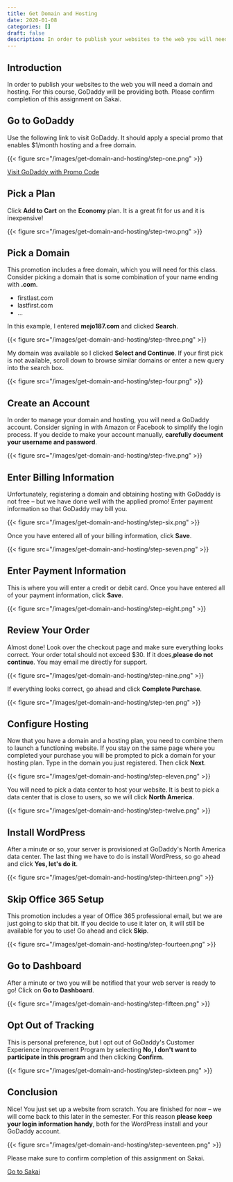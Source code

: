 ```yaml
---
title: Get Domain and Hosting
date: 2020-01-08
categories: []
draft: false
description: In order to publish your websites to the web you will need a domain and hosting. For this course, GoDaddy will be providing both. Please confirm completion of this assignment on Sakai.
---
```


## Introduction

In order to publish your websites to the web you will need a domain and hosting. For this course, GoDaddy will be providing both. Please confirm completion of this assignment on Sakai.

## Go to GoDaddy

Use the following link to visit GoDaddy. It should apply a special promo that enables \$1/month hosting and a free domain.

{{< figure src="/images/get-domain-and-hosting/step-one.png" >}}

[Visit GoDaddy with Promo Code](https://www.offers.com/exit/outbound/offer_id/5195929/ld/offer_tile/c/null/a/null/vb/1655127192784733895/)

## Pick a Plan

Click **Add to Cart** on the **Economy** plan. It is a great fit for us and it is inexpensive!

{{< figure src="/images/get-domain-and-hosting/step-two.png" >}}

## Pick a Domain

This promotion includes a free domain, which you will need for this class. Consider picking a domain that is some combination of your name ending with **.com**.

- firstlast.com
- lastfirst.com
- ...

In this example, I entered **mejo187.com** and clicked **Search**.

{{< figure src="/images/get-domain-and-hosting/step-three.png" >}}

My domain was available so I clicked **Select and Continue**. If your first pick is not available, scroll down to browse similar domains or enter a new query into the search box.

{{< figure src="/images/get-domain-and-hosting/step-four.png" >}}

## Create an Account

In order to manage your domain and hosting, you will need a GoDaddy account. Consider signing in with Amazon or Facebook to simplify the login process. If you decide to make your account manually, **carefully document your username and password**.

{{< figure src="/images/get-domain-and-hosting/step-five.png" >}}

## Enter Billing Information

Unfortunately, registering a domain and obtaining hosting with GoDaddy is not free – but we have done well with the applied promo! Enter payment information so that GoDaddy may bill you.

{{< figure src="/images/get-domain-and-hosting/step-six.png" >}}

Once you have entered all of your billing information, click **Save**.

{{< figure src="/images/get-domain-and-hosting/step-seven.png" >}}

## Enter Payment Information

This is where you will enter a credit or debit card. Once you have entered all of your payment information, click **Save**.

{{< figure src="/images/get-domain-and-hosting/step-eight.png" >}}

## Review Your Order

Almost done! Look over the checkout page and make sure everything looks correct. Your order total should not exceed \$30. If it does,**please do not continue**. You may email me directly for support.

{{< figure src="/images/get-domain-and-hosting/step-nine.png" >}}

If everything looks correct, go ahead and click **Complete Purchase**.

{{< figure src="/images/get-domain-and-hosting/step-ten.png" >}}

## Configure Hosting

Now that you have a domain and a hosting plan, you need to combine them to launch a functioning website. If you stay on the same page where you completed your purchase you will be prompted to pick a domain for your hosting plan. Type in the domain you just registered. Then click **Next**.

{{< figure src="/images/get-domain-and-hosting/step-eleven.png" >}}

You will need to pick a data center to host your website. It is best to pick a data center that is close to users, so we will click **North America**.

{{< figure src="/images/get-domain-and-hosting/step-twelve.png" >}}

## Install WordPress

After a minute or so, your server is provisioned at GoDaddy's North America data center. The last thing we have to do is install WordPress, so go ahead and click **Yes, let's do it**.

{{< figure src="/images/get-domain-and-hosting/step-thirteen.png" >}}

## Skip Office 365 Setup

This promotion includes a year of Office 365 professional email, but we are just going to skip that bit. If you decide to use it later on, it will still be available for you to use! Go ahead and click **Skip**.

{{< figure src="/images/get-domain-and-hosting/step-fourteen.png" >}}

## Go to Dashboard

After a minute or two you will be notified that your web server is ready to go! Click on **Go to Dashboard**.

{{< figure src="/images/get-domain-and-hosting/step-fifteen.png" >}}

## Opt Out of Tracking

This is personal preference, but I opt out of GoDaddy's Customer Experience Improvement Program by selecting **No, I don't want to participate in this program** and then clicking **Confirm**.

{{< figure src="/images/get-domain-and-hosting/step-sixteen.png" >}}

## Conclusion

Nice! You just set up a website from scratch. You are finished for now – we will come back to this later in the semester. For this reason **please keep your login information handy**, both for the WordPress install and your GoDaddy account.

{{< figure src="/images/get-domain-and-hosting/step-seventeen.png" >}}

Please make sure to confirm completion of this assignment on Sakai.

[Go to Sakai](https://sakai.unc.edu)
